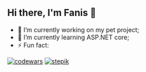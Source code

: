 ## Hi there, I'm Fanis 👋

- 🔭 I’m currently working on my pet project;
- 🌱 I’m currently learning ASP.NET core;
- ⚡ Fun fact:

[![codewars](https://www.codewars.com/users/fun_is/badges/micro)](https://www.codewars.com/users/fun_is)
[![stepik](https://camo.githubusercontent.com/b47e29e6a02edcfad610fb9fcfed8df78359ecf84c4a6f60980c5bbd2cfef9f0/68747470733a2f2f696d672e736869656c64732e696f2f62616467652f5374656b69702d3132313030453f7374796c653d666c6174266c6f676f436f6c6f723d7768697465)](https://stepik.org/users/577586081)
<!--
**funisbug/funisbug** is a ✨ _special_ ✨ repository because its `README.md` (this file) appears on your GitHub profile.

Here are some ideas to get you started:


- 👯 I’m looking to collaborate on ...
- 🤔 I’m looking for help with ...
- 💬 Ask me about ...
- 📫 How to reach me: ...
- 😄 Pronouns: ...
 ...
-->
